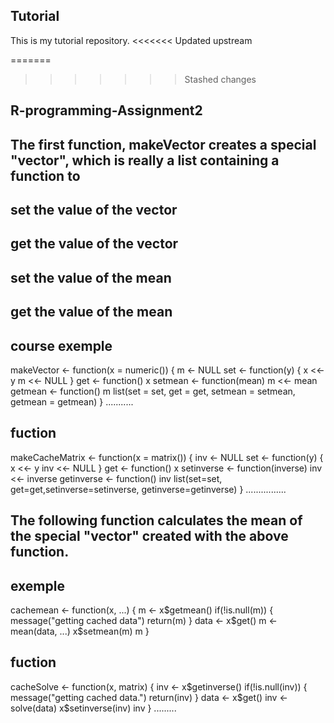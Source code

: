 ## Tutorial

This is my tutorial repository.
<<<<<<< Updated upstream

=======
>>>>>>> Stashed changes
## R-programming-Assignment2

## The first function, makeVector creates a special "vector", which is really a list containing a function to

## set the value of the vector
## get the value of the vector
## set the value of the mean
## get the value of the mean


## course exemple

makeVector <- function(x = numeric()) {
        m <- NULL
        set <- function(y) {
                x <<- y
                m <<- NULL
        }
        get <- function() x
        setmean <- function(mean) m <<- mean
        getmean <- function() m
        list(set = set, get = get,
             setmean = setmean,
             getmean = getmean)
}
...........

## fuction 

makeCacheMatrix <- function(x = matrix()) {
inv <- NULL
set <- function(y) {
x <<- y
inv <<- NULL
    }
get <- function() x
setinverse <- function(inverse) inv <<- inverse
getinverse <- function() inv
list(set=set, get=get,setinverse=setinverse, getinverse=getinverse)
}
................

## The following function calculates the mean of the special "vector" created with the above function.

## exemple

cachemean <- function(x, ...) {
        m <- x$getmean()
        if(!is.null(m)) {
                message("getting cached data")
                return(m)
        }
        data <- x$get()
        m <- mean(data, ...)
        x$setmean(m)
        m
}

## fuction 

cacheSolve <- function(x, matrix) {
inv <- x$getinverse()
if(!is.null(inv)) {
        message("getting cached data.")
return(inv)
    }
data <- x$get()
inv <- solve(data)
x$setinverse(inv)
inv
}
.........
